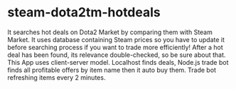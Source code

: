 # steam-dota2tm-hotdeals
 It searches hot deals on Dota2 Market by comparing them with Steam Market. It uses database containing Steam prices so you have to update it before searching process if you want to trade more efficiently! After a hot deal has been found, its relevance double-checked, so be sure about that.
 This App uses client-server model. Localhost finds deals, Node.js trade bot finds all profitable offers by item name then it auto buy them. Trade bot refreshing items every 2 minutes.